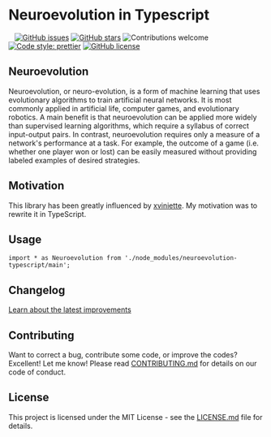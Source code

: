 # Neuroevolution in Typescript

&nbsp;&nbsp;
[![GitHub issues](https://img.shields.io/github/issues/digitsensitive/neuroevolution-typescript.svg)](https://github.com/digitsensitive/neuroevolution-typescript/issues)
[![GitHub stars](https://img.shields.io/github/stars/digitsensitive/neuroevolution-typescript.svg)](https://github.com/digitsensitive/neuroevolution-typescript/stargazers)
![Contributions welcome](https://img.shields.io/badge/contributions-welcome-orange.svg)
[![Code style: prettier](https://img.shields.io/badge/code_style-prettier-ff69b4.svg)](https://github.com/prettier/prettier)
[![GitHub license](https://img.shields.io/github/license/digitsensitive/neuroevolution-typescript.svg)](https://github.com/digitsensitive/neuroevolution-typescript)

## Neuroevolution

Neuroevolution, or neuro-evolution, is a form of machine learning that uses evolutionary algorithms to train artificial neural networks. It is most commonly applied in artificial life, computer games, and evolutionary robotics. A main benefit is that neuroevolution can be applied more widely than supervised learning algorithms, which require a syllabus of correct input-output pairs. In contrast, neuroevolution requires only a measure of a network's performance at a task. For example, the outcome of a game (i.e. whether one player won or lost) can be easily measured without providing labeled examples of desired strategies.

## Motivation

This library has been greatly influenced by [xviniette](https://github.com/xviniette/FlappyLearning).
My motivation was to rewrite it in TypeScript.

## Usage

`import * as Neuroevolution from './node_modules/neuroevolution-typescript/main';`

## Changelog

[Learn about the latest improvements](https://github.com/digitsensitive/neuroevolution-typescript/blob/master/CHANGELOG.md)

## Contributing

Want to correct a bug, contribute some code, or improve the codes? Excellent! Let me know!
Please read [CONTRIBUTING.md](https://github.com/digitsensitive/neuroevolution-typescript/blob/master/CONTRIBUTING.md) for details on our code of conduct.

## License

This project is licensed under the MIT License - see the [LICENSE.md](https://github.com/digitsensitive/neuroevolution-typescript/blob/master/LICENSE) file for details.
